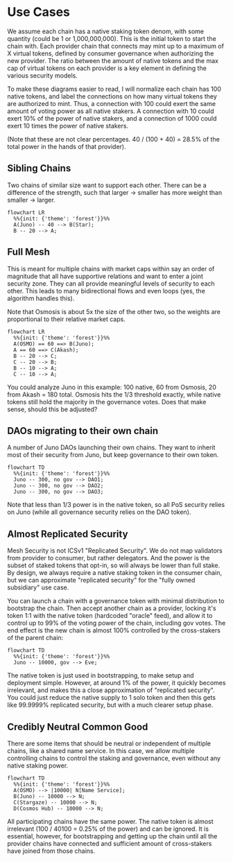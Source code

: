 # Use Cases

We assume each chain has a native staking token denom, with some quantity (could be 1 or 1,000,000,000).
This is the initial token to start the chain with. Each provider chain that connects may mint up to a maximum of X virtual tokens,
defined by consumer governance when authorizing the new provider. The ratio between the amount of native tokens
and the max cap of virtual tokens on each provider is a key element in defining the various security models.

To make these diagrams easier to read, I will normalize each chain has 100 native tokens, and label the
connections on how many virtual tokens they are authorized to mint. Thus, a connection with 100 could
exert the same amount of voting power as all native stakers. A connection with 10 could exert 10% of the
power of native stakers, and a connection of 1000 could exert 10 times the power of native stakers.

(Note that these are not clear percentages. 40 / (100 + 40) = 28.5% of the total power in the hands of that provider).

## Sibling Chains

Two chains of similar size want to support each other.
There can be a difference of the strength, such that
larger -> smaller has more weight than smaller -> larger.

```mermaid
flowchart LR
  %%{init: {'theme': 'forest'}}%%
  A(Juno) -- 40 --> B(Star);
  B -- 20 --> A;
```

## Full Mesh

This is meant for multiple chains with market caps within
say an order of magnitude that all have supportive relations
and want to enter a joint security zone. They can all provide meaningful levels of security
to each other. This leads to many bidirectional flows and
even loops (yes, the algorithm handles this).

Note that Osmosis is about 5x the size of the other two,
so the weights are proportional to their relative market caps.

```mermaid
flowchart LR
  %%{init: {'theme': 'forest'}}%%
  A(OSMO) == 60 ==> B(Juno);
  A == 60 ==> C(Akash);
  B -- 20 --> C;
  C -- 20 --> B;
  B -- 10 --> A;
  C -- 10 --> A;
```

You could analyze Juno in this example:
100 native, 60 from Osmosis, 20 from Akash = 180 total.
Osmosis hits the 1/3 threshold exactly, while native tokens still hold the majority in the governance votes.
Does that make sense, should this be adjusted?

## DAOs migrating to their own chain

A number of Juno DAOs launching their own chains. They want to inherit most of their security from Juno,
but keep governance to their own token.

```mermaid
flowchart TD
  %%{init: {'theme': 'forest'}}%%
  Juno -- 300, no gov --> DAO1;
  Juno -- 300, no gov --> DAO2;
  Juno -- 300, no gov --> DAO3;
```

Note that less than 1/3 power is in the native token, so all PoS security relies on Juno (while all governance security relies
on the DAO token).

## Almost Replicated Security

Mesh Security is not ICSv1 "Replicated Security". We do not map validators from provider to consumer, but rather delegators.
And the power is the subset of staked tokens that opt-in, so will always be lower than full stake. By design, we always require
a native staking token in the consumer chain, but we can approximate "replicated security" for the "fully owned subsidiary"
use case.

You can launch a chain with a governance token with minimal distribution to bootstrap the chain. Then accept another chain as a
provider, locking it's token 1:1 with the native token (hardcoded "oracle" feed), and allow it to control up to 99% of the voting power
of the chain, including gov votes. The end effect is the new chain is almost 100% controlled by the cross-stakers of the parent chain:

```mermaid
flowchart TD
  %%{init: {'theme': 'forest'}}%%
  Juno -- 10000, gov --> Eve;
```

The native token is just used in bootstrapping, to make setup and deployment simple.
However, at around 1% of the power, it quickly becomes irrelevant, and makes this a close approximation of "replicated security".
You could just reduce the native supply to 1 solo token and then this gets like 99.9999% replicated security, but with a much
clearer setup phase.

## Credibly Neutral Common Good

There are some items that should be neutral or independent of multiple chains,
like a shared name service. In this case, we allow multiple controlling chains to
control the staking and governance, even without any native staking power.

```mermaid
flowchart TD
  %%{init: {'theme': 'forest'}}%%
  A(OSMO) --> |10000| N[Name Service];
  B(Juno) -- 10000 --> N;
  C(Stargaze) -- 10000 --> N;
  D(Cosmos Hub) -- 10000 --> N;
```

All participating chains have the same power. The native token is almost irrelevant (100 / 40100 = 0.25% of the power)
and can be ignored. It is essential, however, for bootstrapping and getting up the chain until all the provider chains have
connected and sufficient amount of cross-stakers have joined from those chains.
